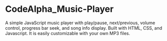 # CodeAlpha_Music-Player
A simple JavaScript music player with play/pause, next/previous, volume control, progress bar seek, and song info display. Built with HTML, CSS, and Javascript. It is easily customizable with your own MP3 files.
